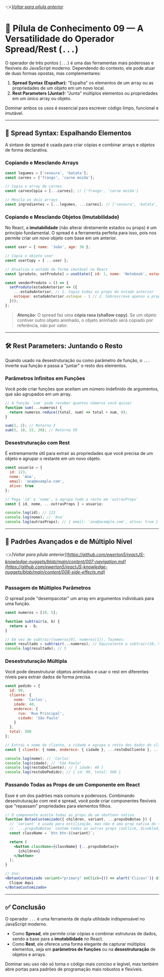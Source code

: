 ###### 👈 [Voltar para pílula anterior](https://github.com/ewerton5/reactJS-knowledge-nuggets/blob/main/content/008-side-effects.md)

# 📘 Pílula de Conhecimento 09 — A Versatilidade do Operador Spread/Rest (`...`)

O operador de três pontos (`...`) é uma das ferramentas mais poderosas e flexíveis do JavaScript moderno. Dependendo do contexto, ele pode atuar de duas formas opostas, mas complementares:

1.  **Spread Syntax (Espalhar):** "Espalha" os elementos de um array ou as propriedades de um objeto em um novo local.
2.  **Rest Parameters (Juntar):** "Junta" múltiplos elementos ou propriedades em um único array ou objeto.

Dominar ambos os usos é essencial para escrever código limpo, funcional e imutável.

---

## 🧩 Spread Syntax: Espalhando Elementos

A sintaxe de spread é usada para criar cópias e combinar arrays e objetos de forma declarativa.

### Copiando e Mesclando Arrays
```javascript
const legumes = ['cenoura', 'batata'];
const carnes = ['frango', 'carne moída'];

// Copia o array de carnes
const carnesCopia = [...carnes]; // ['frango', 'carne moída']

// Mescla os dois arrays
const ingredientes = [...legumes, ...carnes]; // ['cenoura', 'batata', 'frango', 'carne moída']
```

### Copiando e Mesclando Objetos (Imutabilidade)
No React, a **imutabilidade** (não alterar diretamente estados ou props) é um princípio fundamental. O spread é a ferramenta perfeita para isso, pois nos permite criar um *novo* objeto com base em um anterior.

```javascript
const user = { name: 'João', age: 30 };

// Copia o objeto user
const userCopy = { ...user };

// Atualiza o estado de forma imutável no React
const [produto, setProduto] = useState({ id: 1, nome: 'Notebook', estoque: 15 });

const venderProduto = () => {
  setProduto(estadoAnterior => ({
    ...estadoAnterior, // 1. Copia todas as props do estado anterior
    estoque: estadoAnterior.estoque - 1 // 2. Sobrescreve apenas a prop desejada
  }));
};
```
> **Atenção:** O spread faz uma **cópia rasa (shallow copy)**. Se um objeto contiver outro objeto aninhado, o objeto aninhado será copiado por referência, não por valor.

---

## 🛠️ Rest Parameters: Juntando o Resto

Quando usado na desestruturação ou como parâmetro de função, o `...` inverte sua função e passa a "juntar" o resto dos elementos.

### Parâmetros Infinitos em Funções
Você pode criar funções que aceitam um número indefinido de argumentos, que são agrupados em um array.

```javascript
// A função `sum` pode receber quantos números você quiser
function sum(...numeros) {
  return numeros.reduce((total, num) => total + num, 0);
}

sum(1, 2); // Retorna 3
sum(5, 10, 15, 20); // Retorna 50
```

### Desestruturação com Rest
É extremamente útil para extrair as propriedades que você precisa de um objeto e agrupar o restante em um novo objeto.

```javascript
const usuario = {
  id: 123,
  nome: 'Ana',
  email: 'ana@example.com',
  ativo: true
};

// Pega 'id' e 'nome', e agrupa todo o resto em 'outrasProps'
const { id, nome, ...outrasProps } = usuario;

console.log(id); // 123
console.log(nome); // 'Ana'
console.log(outrasProps); // { email: 'ana@example.com', ativo: true }
```

---

## 🚀 Padrões Avançados e de Múltiplo Nível

###### 👈 [Voltar para pílula anterior](https://github.com/ewerton5/reactJS-knowledge-nuggets/blob/main/content/007-navigation.md](https://github.com/ewerton5/reactJS-knowledge-nuggets/blob/main/content/008-side-effects.md)

### Passagem de Múltiplos Parâmetros
O spread pode "desempacotar" um array em argumentos individuais para uma função.

```javascript
const numeros = [10, 5];

function subtrair(a, b) {
  return a - b;
}

// Em vez de subtrair(numeros[0], numeros[1]), fazemos:
const resultado = subtrair(...numeros); // Equivalente a subtrair(10, 5)
console.log(resultado); // 5
```

### Desestruturação Múltipla
Você pode desestruturar objetos aninhados e usar o rest em diferentes níveis para extrair dados de forma precisa.

```javascript
const pedido = {
  id: 99,
  cliente: {
    nome: 'Carlos',
    idade: 40,
    endereco: {
      rua: 'Rua Principal',
      cidade: 'São Paulo'
    }
  },
  total: 500
};

// Extrai o nome do cliente, a cidade e agrupa o resto dos dados do cliente
const { cliente: { nome, endereco: { cidade }, ...restoDoCliente }, ...restoDoPedido } = pedido;

console.log(nome); // 'Carlos'
console.log(cidade); // 'São Paulo'
console.log(restoDoCliente); // { idade: 40 }
console.log(restoDoPedido); // { id: 99, total: 500 }
```

### Passando Todas as Props de um Componente em React
Esse é um dos padrões mais comuns e poderosos. Combinando desestruturação com rest e spread, você pode criar componentes flexíveis que "repassam" propriedades para elementos filhos.

```jsx
// O componente aceita todas as props de um <button> nativo
function BotaoCustomizado({ children, variant, ...propsDoBotao }) {
  // `variant` é usada para estilização, mas não é uma prop nativa do <button>
  // `...propsDoBotao` contém todas as outras props (onClick, disabled, etc.)
  const className = `btn btn-${variant}`;

  return (
    <button className={className} {...propsDoBotao}>
      {children}
    </button>
  );
}

// Uso:
<BotaoCustomizado variant="primary" onClick={() => alert('Clicou!')} disabled={false}>
  Clique Aqui
</BotaoCustomizado>
```

---

## ✅ Conclusão

O operador `...` é uma ferramenta de dupla utilidade indispensável no JavaScript moderno.

* Como **Spread**, ele permite criar cópias e combinar estruturas de dados, sendo a base para a **imutabilidade** no React.
* Como **Rest**, ele oferece uma forma elegante de capturar múltiplos elementos, seja em **parâmetros de funções** ou na **desestruturação** de objetos e arrays.

Dominar seu uso não só torna o código mais conciso e legível, mas também abre portas para padrões de programação mais robustos e flexíveis.
